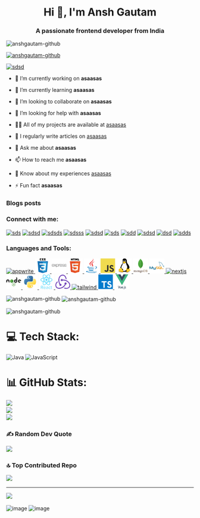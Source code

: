 <h1 align="center">Hi 👋, I'm Ansh Gautam</h1>
<h3 align="center">A passionate frontend developer from India</h3>

<p align="left"> <img src="https://komarev.com/ghpvc/?username=anshgautam-github&label=Profile%20views&color=0e75b6&style=flat" alt="anshgautam-github" /> </p>

<p align="left"> <a href="https://github.com/ryo-ma/github-profile-trophy"><img src="https://github-profile-trophy.vercel.app/?username=anshgautam-github" alt="anshgautam-github" /></a> </p>

<p align="left"> <a href="https://twitter.com/sdsd" target="blank"><img src="https://img.shields.io/twitter/follow/sdsd?logo=twitter&style=for-the-badge" alt="sdsd" /></a> </p>

- 🔭 I’m currently working on **asaasas**

- 🌱 I’m currently learning **asaasas**

- 👯 I’m looking to collaborate on **asaasas**

- 🤝 I’m looking for help with **asaasas**

- 👨‍💻 All of my projects are available at [asaasas](asaasas)

- 📝 I regularly write articles on [asaasas](asaasas)

- 💬 Ask me about **asaasas**

- 📫 How to reach me **asaasas**

- 📄 Know about my experiences [asaasas](asaasas)

- ⚡ Fun fact **asaasas**

### Blogs posts
<!-- BLOG-POST-LIST:START -->
<!-- BLOG-POST-LIST:END -->

<h3 align="left">Connect with me:</h3>
<p align="left">
<a href="https://dev.to/sds" target="blank"><img align="center" src="https://raw.githubusercontent.com/rahuldkjain/github-profile-readme-generator/master/src/images/icons/Social/devto.svg" alt="sds" height="30" width="40" /></a>
<a href="https://twitter.com/sdsd" target="blank"><img align="center" src="https://raw.githubusercontent.com/rahuldkjain/github-profile-readme-generator/master/src/images/icons/Social/twitter.svg" alt="sdsd" height="30" width="40" /></a>
<a href="https://linkedin.com/in/sdsds" target="blank"><img align="center" src="https://raw.githubusercontent.com/rahuldkjain/github-profile-readme-generator/master/src/images/icons/Social/linked-in-alt.svg" alt="sdsds" height="30" width="40" /></a>
<a href="https://codesandbox.com/sdsss" target="blank"><img align="center" src="https://raw.githubusercontent.com/rahuldkjain/github-profile-readme-generator/master/src/images/icons/Social/codesandbox.svg" alt="sdsss" height="30" width="40" /></a>
<a href="https://kaggle.com/sdsd" target="blank"><img align="center" src="https://raw.githubusercontent.com/rahuldkjain/github-profile-readme-generator/master/src/images/icons/Social/kaggle.svg" alt="sdsd" height="30" width="40" /></a>
<a href="https://medium.com/sds" target="blank"><img align="center" src="https://raw.githubusercontent.com/rahuldkjain/github-profile-readme-generator/master/src/images/icons/Social/medium.svg" alt="sds" height="30" width="40" /></a>
<a href="https://www.codechef.com/users/sdd" target="blank"><img align="center" src="https://cdn.jsdelivr.net/npm/simple-icons@3.1.0/icons/codechef.svg" alt="sdd" height="30" width="40" /></a>
<a href="https://www.hackerrank.com/sdsd" target="blank"><img align="center" src="https://raw.githubusercontent.com/rahuldkjain/github-profile-readme-generator/master/src/images/icons/Social/hackerrank.svg" alt="sdsd" height="30" width="40" /></a>
<a href="https://www.leetcode.com/dsd" target="blank"><img align="center" src="https://raw.githubusercontent.com/rahuldkjain/github-profile-readme-generator/master/src/images/icons/Social/leet-code.svg" alt="dsd" height="30" width="40" /></a>
<a href="https://www.hackerearth.com/sdds" target="blank"><img align="center" src="https://raw.githubusercontent.com/rahuldkjain/github-profile-readme-generator/master/src/images/icons/Social/hackerearth.svg" alt="sdds" height="30" width="40" /></a>
</p>

<h3 align="left">Languages and Tools:</h3>
<p align="left"> <a href="https://appwrite.io" target="_blank" rel="noreferrer"> <img src="https://www.vectorlogo.zone/logos/appwriteio/appwriteio-icon.svg" alt="appwrite" width="40" height="40"/> </a> <a href="https://www.w3schools.com/css/" target="_blank" rel="noreferrer"> <img src="https://raw.githubusercontent.com/devicons/devicon/master/icons/css3/css3-original-wordmark.svg" alt="css3" width="40" height="40"/> </a> <a href="https://expressjs.com" target="_blank" rel="noreferrer"> <img src="https://raw.githubusercontent.com/devicons/devicon/master/icons/express/express-original-wordmark.svg" alt="express" width="40" height="40"/> </a> <a href="https://www.w3.org/html/" target="_blank" rel="noreferrer"> <img src="https://raw.githubusercontent.com/devicons/devicon/master/icons/html5/html5-original-wordmark.svg" alt="html5" width="40" height="40"/> </a> <a href="https://www.java.com" target="_blank" rel="noreferrer"> <img src="https://raw.githubusercontent.com/devicons/devicon/master/icons/java/java-original.svg" alt="java" width="40" height="40"/> </a> <a href="https://developer.mozilla.org/en-US/docs/Web/JavaScript" target="_blank" rel="noreferrer"> <img src="https://raw.githubusercontent.com/devicons/devicon/master/icons/javascript/javascript-original.svg" alt="javascript" width="40" height="40"/> </a> <a href="https://www.linux.org/" target="_blank" rel="noreferrer"> <img src="https://raw.githubusercontent.com/devicons/devicon/master/icons/linux/linux-original.svg" alt="linux" width="40" height="40"/> </a> <a href="https://www.mongodb.com/" target="_blank" rel="noreferrer"> <img src="https://raw.githubusercontent.com/devicons/devicon/master/icons/mongodb/mongodb-original-wordmark.svg" alt="mongodb" width="40" height="40"/> </a> <a href="https://www.mysql.com/" target="_blank" rel="noreferrer"> <img src="https://raw.githubusercontent.com/devicons/devicon/master/icons/mysql/mysql-original-wordmark.svg" alt="mysql" width="40" height="40"/> </a> <a href="https://nextjs.org/" target="_blank" rel="noreferrer"> <img src="https://cdn.worldvectorlogo.com/logos/nextjs-2.svg" alt="nextjs" width="40" height="40"/> </a> <a href="https://nodejs.org" target="_blank" rel="noreferrer"> <img src="https://raw.githubusercontent.com/devicons/devicon/master/icons/nodejs/nodejs-original-wordmark.svg" alt="nodejs" width="40" height="40"/> </a> <a href="https://www.python.org" target="_blank" rel="noreferrer"> <img src="https://raw.githubusercontent.com/devicons/devicon/master/icons/python/python-original.svg" alt="python" width="40" height="40"/> </a> <a href="https://reactjs.org/" target="_blank" rel="noreferrer"> <img src="https://raw.githubusercontent.com/devicons/devicon/master/icons/react/react-original-wordmark.svg" alt="react" width="40" height="40"/> </a> <a href="https://redux.js.org" target="_blank" rel="noreferrer"> <img src="https://raw.githubusercontent.com/devicons/devicon/master/icons/redux/redux-original.svg" alt="redux" width="40" height="40"/> </a> <a href="https://tailwindcss.com/" target="_blank" rel="noreferrer"> <img src="https://www.vectorlogo.zone/logos/tailwindcss/tailwindcss-icon.svg" alt="tailwind" width="40" height="40"/> </a> <a href="https://www.typescriptlang.org/" target="_blank" rel="noreferrer"> <img src="https://raw.githubusercontent.com/devicons/devicon/master/icons/typescript/typescript-original.svg" alt="typescript" width="40" height="40"/> </a> <a href="https://vuejs.org/" target="_blank" rel="noreferrer"> <img src="https://raw.githubusercontent.com/devicons/devicon/master/icons/vuejs/vuejs-original-wordmark.svg" alt="vuejs" width="40" height="40"/> </a> </p>

<p><img align="left" src="https://github-readme-stats.vercel.app/api/top-langs?username=anshgautam-github&show_icons=true&locale=en&layout=compact" alt="anshgautam-github" /></p>

<p>&nbsp;<img align="center" src="https://github-readme-stats.vercel.app/api?username=anshgautam-github&show_icons=true&locale=en" alt="anshgautam-github" /></p>

<p><img align="center" src="https://github-readme-streak-stats.herokuapp.com/?user=anshgautam-github&" alt="anshgautam-github" /></p>

# 💻 Tech Stack:
![Java](https://img.shields.io/badge/java-%23ED8B00.svg?style=plastic&logo=openjdk&logoColor=white) ![JavaScript](https://img.shields.io/badge/javascript-%23323330.svg?style=plastic&logo=javascript&logoColor=%23F7DF1E)
# 📊 GitHub Stats:
![](https://github-readme-stats.vercel.app/api?username=anshgautam-github&theme=radical&hide_border=false&include_all_commits=false&count_private=false)<br/>
![](https://github-readme-streak-stats.herokuapp.com/?user=anshgautam-github&theme=radical&hide_border=false)<br/>
![](https://github-readme-stats.vercel.app/api/top-langs/?username=anshgautam-github&theme=radical&hide_border=false&include_all_commits=false&count_private=false&layout=compact)

### ✍️ Random Dev Quote
![](https://quotes-github-readme.vercel.app/api?type=horizontal&theme=radical)

### 🔝 Top Contributed Repo
![](https://github-contributor-stats.vercel.app/api?username=anshgautam-github&limit=5&theme=dark&combine_all_yearly_contributions=true)

---
[![](https://visitcount.itsvg.in/api?id=anshgautam-github&icon=0&color=0)](https://visitcount.itsvg.in)

<img src="https://github.com/user-attachments/assets/8c725429-ecb7-4938-9951-d4cc72a81c22" alt="image" width="100" height="100">

<img src="https://github.com/user-attachments/assets/8c725429-ecb7-4938-9951-d4cc72a81c22" alt="image" width="150" height="150">



